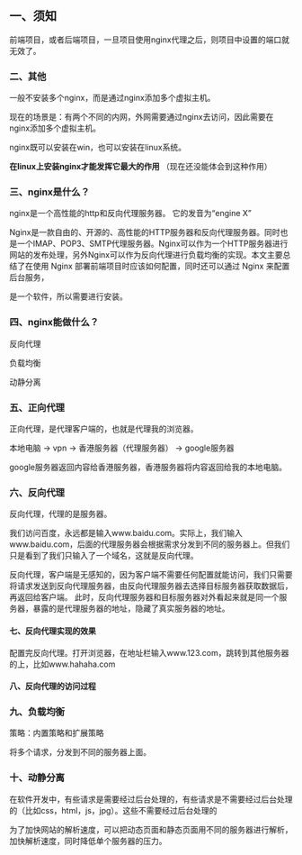 
## 一、须知

前端项目，或者后端项目，一旦项目使用nginx代理之后，则项目中设置的端口就无效了。

### 二、其他

一般不安装多个nginx，而是通过nginx添加多个虚拟主机。

现在的场景是：有两个不同的内网，外网需要通过nginx去访问，因此需要在nginx添加多个虚拟主机。

nginx既可以安装在win，也可以安装在linux系统。

**在linux上安装nginx才能发挥它最大的作用** （现在还没能体会到这种作用）


### 三、nginx是什么？

nginx是一个高性能的http和反向代理服务器。 它的发音为“engine X”

Nginx是一款自由的、开源的、高性能的HTTP服务器和反向代理服务器。同时也是一个IMAP、POP3、SMTP代理服务器。Nginx可以作为一个HTTP服务器进行网站的发布处理，另外Nginx可以作为反向代理进行负载均衡的实现。本文主要总结了在使用 Nginx 部署前端项目时应该如何配置，同时还可以通过 Nginx 来配置后台服务，

是一个软件，所以需要进行安装。

### 四、nginx能做什么？

反向代理

负载均衡

动静分离

### 五、正向代理

正向代理，是代理客户端的，也就是代理我的浏览器。

本地电脑 -> vpn -> 香港服务器（代理服务器） -> google服务器

google服务器返回内容给香港服务器，香港服务器将内容返回给我的本地电脑。

### 六、反向代理

反向代理，代理的是服务器。

我们访问百度，永远都是输入www.baidu.com。实际上，我们输入www.baidu.com，后面的代理服务器会根据需求分发到不同的服务器上。但我们只是看到了我们只输入了一个域名，这就是反向代理。

反向代理，客户端是无感知的，因为客户端不需要任何配置就能访问，我们只需要将请求发送到反向代理服务器，由反向代理服务器去选择目标服务器获取数据后，再返回给客户端。
此时，反向代理服务器和目标服务器对外看起来就是同一个服务器，暴露的是代理服务器的地址，隐藏了真实服务器的地址。

#### 七、反向代理实现的效果

配置完反向代理。打开浏览器，在地址栏输入www.123.com，跳转到其他服务器的上，比如www.hahaha.com

#### 八、反向代理的访问过程



### 九、负载均衡

策略：内置策略和扩展策略

将多个请求，分发到不同的服务器上面。

### 十、动静分离

在软件开发中，有些请求是需要经过后台处理的，有些请求是不需要经过后台处理的（比如css，html，js，jpg）。这些不需要经过后台处理的

为了加快网站的解析速度，可以把动态页面和静态页面用不同的服务器进行解析，加快解析速度，同时降低单个服务器的压力。
